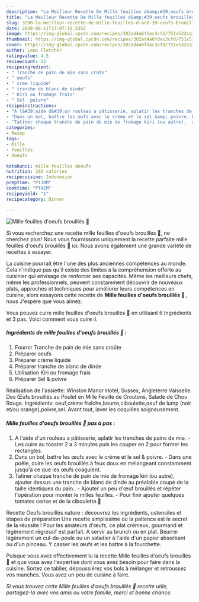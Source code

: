 ```yaml
---
description: "La Meilleur Recette De Mille feuilles d&amp;#39;oeufs brouillés 🥪"
title: "La Meilleur Recette De Mille feuilles d&amp;#39;oeufs brouillés 🥪"
slug: 3290-la-meilleur-recette-de-mille-feuilles-d-and-39-oeufs-brouilles
date: 2020-06-11T17:07:19.535Z
image: https://img-global.cpcdn.com/recipes/302ad4a6fdac3cfd/751x532cq70/mille-feuilles-doeufs-brouilles-🥪-photo-principale-de-la-recette.jpg
thumbnail: https://img-global.cpcdn.com/recipes/302ad4a6fdac3cfd/751x532cq70/mille-feuilles-doeufs-brouilles-🥪-photo-principale-de-la-recette.jpg
cover: https://img-global.cpcdn.com/recipes/302ad4a6fdac3cfd/751x532cq70/mille-feuilles-doeufs-brouilles-🥪-photo-principale-de-la-recette.jpg
author: Leon Fletcher
ratingvalue: 4.5
reviewcount: 12
recipeingredient:
- " Tranche de pain de mie sans crote"
- " oeufs"
- " crme liquide"
- " tranche de blanc de dinde"
- " Kiri ou fromage frais"
- " Sel  poivre"
recipeinstructions:
- "A l&#39;aide d&#39;un rouleau a pâtisserie, aplatir les tranches de pains de mie. Les cuire au toaster 2 a 3 minutes puis les couper en 2 pour former les rectangles."
- "Dans un bol, battre les œufs avec le crème et le sel &amp; poivre. Dans une poêle, cuire les œufs brouillés à feux doux en mélangeant constamment jusqu&#39;à ce que les œufs coagulent."
- "Tatiner chaque tranche de pain de mie de fromage kiri (ou autre),  ajouter dessus une tranche de blanc de dinde au préalable coupé de la taille identiques du pain.. Ajouter un peu d&#39;œuf brouillés et répéter l&#39;opération pour monter le milles feuilles.  Pour finir ajouter quelques tomates cerise et de la ciboulette.🌿"
categories:
- Resep
tags:
- mille
- feuilles
- doeufs

katakunci: mille feuilles doeufs 
nutrition: 286 calories
recipecuisine: Indonesian
preptime: "PT30M"
cooktime: "PT41M"
recipeyield: "1"
recipecategory: Dinner

---
```



![Mille feuilles d&#39;oeufs brouillés 🥪](https://img-global.cpcdn.com/recipes/302ad4a6fdac3cfd/751x532cq70/mille-feuilles-doeufs-brouilles-🥪-photo-principale-de-la-recette.jpg)

Si vous recherchez une recette mille feuilles d&#39;oeufs brouillés 🥪, ne cherchez plus! Nous vous fournissons uniquement la recette parfaite mille feuilles d&#39;oeufs brouillés 🥪 ici. Nous avons également une grande variété de recettes à essayer.

La cuisine pourrait être l'une des plus anciennes compétences au monde. Cela n'indique pas qu'il existe des limites à la compréhension offerte au cuisinier qui envisage de renforcer ses capacités. Même les meilleurs chefs, même les professionnels, peuvent constamment découvrir de nouveaux plats, approches et techniques pour améliorer leurs compétences en cuisine, alors essayons cette recette de <strong> Mille feuilles d&#39;oeufs brouillés 🥪 </strong>, nous J'espère que vous aimez.

<!--inarticleads1-->

Vous pouvez cuire mille feuilles d&#39;oeufs brouillés 🥪 en utilisant 6 Ingrédients et 3 pas. Voici comment vous cuire il.

##### Ingrédients de mille feuilles d&#39;oeufs brouillés 🥪 :

1. Fournir  Tranche de pain de mie sans croûte
1. Préparer  oeufs
1. Préparer  crème liquide
1. Préparer  tranche de blanc de dinde
1. Utilisation  Kiri ou fromage frais
1. Préparer  Sel &amp; poivre


Réalisation de l&#39;assiette: Winston Manor Hotel, Sussex, Angleterre Vaisselle. Des Œufs brouillés au Poulet en Mille Feuille de Croutons, Salade de Chou Rouge. Ingrédients: oeuf,crème fraîche,beurre,ciboulette,oeuf de lump (noir et/ou orange),poivre,sel. Avant tout, laver les coquilles soigneusement. 

<!--inarticleads2-->

##### Mille feuilles d&#39;oeufs brouillés 🥪 pas à pas :

1. A l&#39;aide d&#39;un rouleau a pâtisserie, aplatir les tranches de pains de mie. - Les cuire au toaster 2 a 3 minutes puis les couper en 2 pour former les rectangles.
1. Dans un bol, battre les œufs avec le crème et le sel &amp; poivre. - Dans une poêle, cuire les œufs brouillés à feux doux en mélangeant constamment jusqu&#39;à ce que les œufs coagulent.
1. Tatiner chaque tranche de pain de mie de fromage kiri (ou autre),  ajouter dessus une tranche de blanc de dinde au préalable coupé de la taille identiques du pain.. - Ajouter un peu d&#39;œuf brouillés et répéter l&#39;opération pour monter le milles feuilles.  - Pour finir ajouter quelques tomates cerise et de la ciboulette.🌿


Recette Oeufs brouillés nature : découvrez les ingrédients, ustensiles et étapes de préparation Une recette simplissime où la patience est le secret de la réussite ! Pour les amateurs d&#39;œufs, ce plat crémeux, gourmand et légèrement régressif est parfait. A servir au brunch ou en plat. Beurrer légèrement un cul-de-poule ou un saladier à l&#39;aide d&#39;un papier absorbant ou d&#39;un pinceau. Y casser les œufs et les battre à la fourchette. 

<!--inarticleads1-->

<p>
Puisque vous avez effectivement lu la recette Mille feuilles d&#39;oeufs brouillés 🥪 et que vous avez l'expertise dont vous avez besoin pour faire dans la cuisine. Sortez ce tablier, dépoussiérez vos bols à mélanger et retroussez vos manches. Vous avez un peu de cuisine à faire.
</p>

<p>
<i>Si vous trouvez cette Mille feuilles d&#39;oeufs brouillés 🥪 recette utile, partagez-la avec vos amis ou votre famille, merci et bonne chance.</i>
</p>

